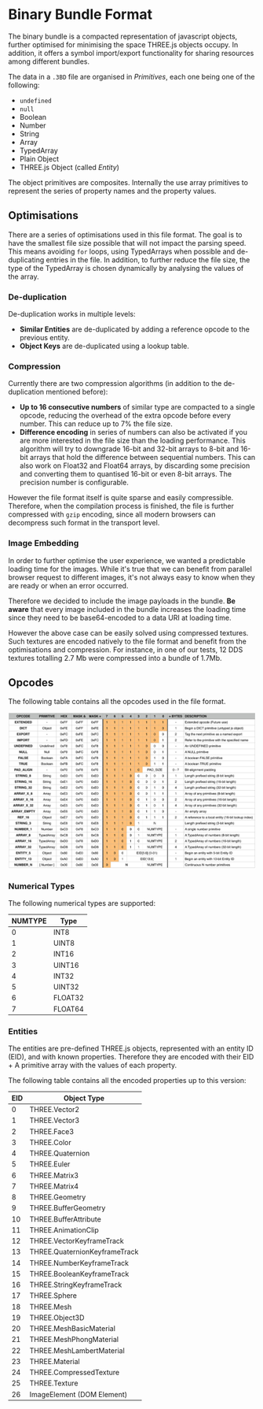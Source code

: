 
# Binary Bundle Format

The binary bundle is a compacted representation of javascript objects, further optimised for minimising the space THREE.js objects occupy. In addition, it offers a symbol import/export functionality for sharing resources among different bundles.

The data in a `.3BD` file are organised in _Primitives_, each one being one of the following:

* `undefined`
* `null`
* Boolean
* Number
* String
* Array
* TypedArray
* Plain Object
* THREE.js Object (called _Entity_)

The object primitives are composites. Internally the use array primitives to represent the series of property names and the property values. 

## Optimisations

There are a series of optimisations used in this file format. The goal is to have the smallest file size possible that will not impact the parsing speed. This means avoiding `for` loops, using TypedArrays when possible and de-duplicating entries in the file. In addition, to further reduce the file size, the type of the TypedArray is chosen dynamically by analysing the values of the array.

### De-duplication

De-duplication works in multiple levels:

* __Similar Entities__ are de-duplicated by adding a reference opcode to the previous entity.
* __Object Keys__ are de-duplicated using a lookup table.

### Compression

Currently there are two compression algorithms (in addition to the de-duplication mentioned before):

* __Up to 16 consecutive numbers__ of similar type are compacted to a single opcode, reducing the overhead of the extra opcode before every number. This can reduce up to 7% the file size.
* __Difference encoding__ in series of numbers can also be activated if you are more interested in the file size than the loading performance. This algorithm will try to downgrade 16-bit and 32-bit arrays to 8-bit and 16-bit arrays that hold the difference between sequential numbers. This can also work on Float32 and Float64 arrays, by discarding some precision and converting them to quantised 16-bit or even 8-bit arrays. The precision number is configurable.

However the file format itself is quite sparse and easily compressible. Therefore, when the compilation process is finished, the file is further compressed with `gzip` encoding, since all modern browsers can decompress such format in the transport level.

### Image Embedding

In order to further optimise the user experience, we wanted a predictable loading time for the images. While it's true that we can benefit from parallel browser request to different images, it's not always easy to know when they are ready or when an error occurred.

Therefore we decided to include the image payloads in the bundle. __Be aware__ that every image included in the bundle increases the loading time since they need to be base64-encoded to a data URI at loading time.

However the above case can be easily solved using compressed textures. Such textures are encoded natively to the file format and benefit from the optimisations and compression. For instance, in one of our tests, 12 DDS textures totalling 2.7 Mb were compressed into a bundle of 1.7Mb.

## Opcodes

The following table contains all the opcodes used in the file format.

<img src="https://raw.githubusercontent.com/wavesoft/three-bundles/master/doc/opcodes.jpg" />

### Numerical Types

The following numerical types are supported:

| NUMTYPE | Type      |
|---------|-----------|
| 0       | INT8      |
| 1       | UINT8     |
| 2       | INT16     |
| 3       | UINT16    |
| 4       | INT32     |
| 5       | UINT32    |
| 6       | FLOAT32   |
| 7       | FLOAT64   |

### Entities

The entities are pre-defined THREE.js objects, represented with an entity ID (EID), and with known properties. Therefore they are encoded with their EID + A primitive array with the values of each property.

The following table contains all the encoded properties up to this version:

| EID | Object Type                   |
|-----|-------------------------------|
| 0   | THREE.Vector2                 |
| 1   | THREE.Vector3                 |
| 2   | THREE.Face3                   |
| 3   | THREE.Color                   |
| 4   | THREE.Quaternion              |
| 5   | THREE.Euler                   |
| 6   | THREE.Matrix3                 |
| 7   | THREE.Matrix4                 |
| 8   | THREE.Geometry                |
| 9   | THREE.BufferGeometry          |
| 10  | THREE.BufferAttribute         |
| 11  | THREE.AnimationClip           |
| 12  | THREE.VectorKeyframeTrack     |
| 13  | THREE.QuaternionKeyframeTrack |
| 14  | THREE.NumberKeyframeTrack     |
| 15  | THREE.BooleanKeyframeTrack    |
| 16  | THREE.StringKeyframeTrack     |
| 17  | THREE.Sphere                  |
| 18  | THREE.Mesh                    |
| 19  | THREE.Object3D                |
| 20  | THREE.MeshBasicMaterial       |
| 21  | THREE.MeshPhongMaterial       |
| 22  | THREE.MeshLambertMaterial     |
| 23  | THREE.Material                |
| 24  | THREE.CompressedTexture       |
| 25  | THREE.Texture                 |
| 26  | ImageElement (DOM Element)    |

